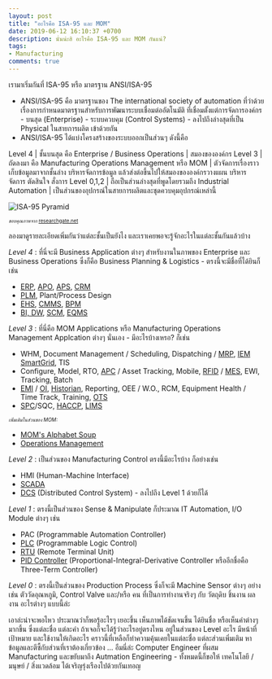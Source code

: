 ```yaml
---
layout: post
title: "อะไรคือ ISA-95 และ MOM"
date: 2019-06-12 16:10:37 +0700
description: นั่นน่ะสิ อะไรคือ ISA-95 และ MOM กันแน่?
tags:
- Manufacturing
comments: true
---
```

เรามาเริ่มกันที่ ISA-95 หรือ มาตรฐาน ANSI/ISA-95
- ANSI/ISA-95 คือ มาตรฐานของ The international society of automation ที่ว่าด้วยเรื่องการกำหนดมาตรฐานสำหรับการพัฒนาระบบเชื่อมต่ออัตโนมัติ ที่เชื่อมตั้งแต่การจัดการองค์กร - บนสุด (Enterprise) - ระบบควบคุม (Control Systems) - ลงไปถึงล่างสุดที่เป็น Physical ในสายการผลิต เข้าด้วยกัน
- ANSI/ISA-95 ได้แบ่งโครงสร้างของระบบออกเป็นส่วนๆ ดังนี้คือ

Level 4 | ชั้นบนสุด คือ Enterprise / Business Operations | สมองขององค์กร
Level 3 | ถัดลงมา คือ Manufacturing Operations Management หรือ MOM | ตัวจัดการเรื่องราวเก็บข้อมูลมาจากชั้นล่าง บริหารจัดการข้อมูล แล้วส่งต่อขึ้นไปให้สมองขององค์กรวางแผน บริหาร จัดการ ตัดสินใจ สั่งการ
Level 0,1,2 | ถือเป็นส่วนล่างสุดที่พูดโดยรวมถึง Industrial Automation | เป็นส่วนของอุปกรณ์ในสายการผลิตและชุดควบคุมอุปกรณ์เหล่านี้

![ISA-95 Pyramid](https://res.cloudinary.com/sdees-reallife/image/upload/v1560411764/Automation-pyramid-based-on-ISA-95-functional-hierarchy.png)

<sup><sub>*ขอบคุณภาพจาก* [researchgate.net](https://www.researchgate.net/figure/Automation-pyramid-based-on-ISA-95-functional-hierarchy_fig1_261390068)</sub></sup>

ลองมาดูรายละเอียดเพิ่มกันว่าแต่ละชั้นเป็นยังไง และเราเคยพอจะรู้จักอะไรในแต่ละชั้นกันแล้วบ้าง

*Level 4* : ที่นี่จะมี Business Application ต่างๆ สำหรับงานในภาพของ Enterprise และ Business Operations ซึ่งก็คือ Business Planning & Logistics - ตรงนี้จะมีชื่อที่ได้ยินก็เช่น
- [ERP](https://en.wikipedia.org/wiki/Enterprise_resource_planning), [APO](https://www.tutorialspoint.com/sap_scm/sap_scm_advanced_planning_and_optimization_apo.htm), [APS](https://en.wikipedia.org/wiki/Advanced_planning_and_scheduling), [CRM](https://en.wikipedia.org/wiki/Customer_relationship_management)
- [PLM](https://en.wikipedia.org/wiki/Product_lifecycle), Plant/Process Design
- [EHS](https://en.wikipedia.org/wiki/Environment,_health_and_safety), [CMMS](https://en.wikipedia.org/wiki/Computerized_maintenance_management_system), [BPM](https://en.wikipedia.org/wiki/Business_process_management)
- [BI, DW](https://en.wikipedia.org/wiki/Business_intelligence), [SCM](https://en.wikipedia.org/wiki/Supply-chain_management), [EQMS](https://en.wikipedia.org/wiki/Quality_management_system)

*Level 3* : ที่นี่คือ MOM Applications หรือ Manufacturing Operations Management Applcation ต่างๆ นั่นเอง - มีอะไรบ้างเหรอ? ก็เช่น
- WHM, Document Management / Scheduling, Dispatching / [MRP](https://en.wikipedia.org/wiki/Material_requirements_planning), [IEM SmartGrid](https://en.wikipedia.org/wiki/Energy_management), TIS
- Configure, Model, RTO, [APC](https://en.wikipedia.org/wiki/Advanced_process_control) / Asset Tracking, Mobile, [RFID](https://en.wikipedia.org/wiki/Radio-frequency_identification) / [MES](https://en.wikipedia.org/wiki/Manufacturing_execution_system), EWI, Tracking, Batch
- [EMI](https://en.wikipedia.org/wiki/Enterprise_manufacturing_intelligence) / [OI](https://en.wikipedia.org/wiki/Operational_intelligence), [Historian](https://en.wikipedia.org/wiki/Operational_historian), Reporting, OEE / W.O., RCM, Equipment Health / Time Track, Training, [OTS](https://en.wikipedia.org/wiki/Dispatcher_training_simulator)
- [SPC](https://en.wikipedia.org/wiki/Statistical_process_control)/SQC, [HACCP](https://en.wikipedia.org/wiki/Hazard_analysis_and_critical_control_points), [LIMS](https://en.wikipedia.org/wiki/Laboratory_information_management_system)

<sup><sub>*เพิ่มเติมในส่วนของ MOM:*
- [MOM's Alphabet Soup](https://blog.lnsresearch.com/blog/bid/184127/mom-s-alphabet-soup-20-manufacturing-acronyms-you-need-to-know)
- [Operations Management](https://en.wikipedia.org/wiki/Operations_management)</sub><sup>

*Level 2* : เป็นส่วนของ Manufacturing Control ตรงนี้มีอะไรบ้าง ก็อย่างเช่น
- HMI (Human-Machine Interface)
- [SCADA](https://en.wikipedia.org/wiki/SCADA)
- [DCS](https://en.wikipedia.org/wiki/Distributed_control_system) (Distributed Control System) - ลงไปถึง Level 1 ด้วยก็ได้

*Level 1* : ตรงนี้เป็นส่วนของ Sense & Manipulate ก็ประมาณ IT Automation, I/O Module ต่างๆ เช่น
- PAC (Programmable Automation Controller)
- [PLC](https://en.wikipedia.org/wiki/Programmable_logic_controller) (Programmable Logic Control)
- [RTU](https://en.wikipedia.org/wiki/Remote_terminal_unit) (Remote Terminal Unit)
- [PID Controller](https://en.wikipedia.org/wiki/PID_controller) (Proportional-Integral-Derivative Controller หรืออีกชื่อคือ Three-Term Controller)

*Level 0* : ตรงนี้เป็นส่วนของ Production Process ซึ่งก็จะมี Machine Sensor ต่างๆ อย่างเช่น ตัววัดอุณหภูมิ, Control Valve และ/หรือ คน ที่เป็นการทำงานจริงๆ กับ วัตถุดิบ ชิ้นงาน ผลงาน อะไรต่างๆ แบบนี้ล่ะ

เอาล่ะน่าจะพอไหว ประมาณว่าก็พอรู้อะไรๆ เยอะขึ้น เห็นภาพได้ชัดเจนขึ้น ได้ยินชื่อ หรือเห็นคำต่างๆ มากขึ้น ซึ่งแต่ละชื่อ แต่ละคำ ถ้าเจอก็จะได้รู้ว่าอะไรอยู่ตรงไหน อยู่ในส่วนของ Level อะไร มีหน้าที่ เป้าหมาย และใช้งานให้เกิดอะไร คราวนี้ที่เหลือก็ทำความคุ้นเคยในแต่ละชื่อ แต่ละส่วนเพิ่มเติม หาข้อมูลและตีซี้กับส่วนที่เราต้องเกี่ยวข้อง ... อืมนี่ล่ะ Computer Engineer ที่ผสม Manufacturing และขยับมาถึง Autmation Engineering - ทั้งหมดนี้ก็ขอให้ เทคโนโลยี / มนุษย์ / สิ่งแวดล้อม ได้เจริญรุ่งเรืองไปด้วยกันเทอญ
